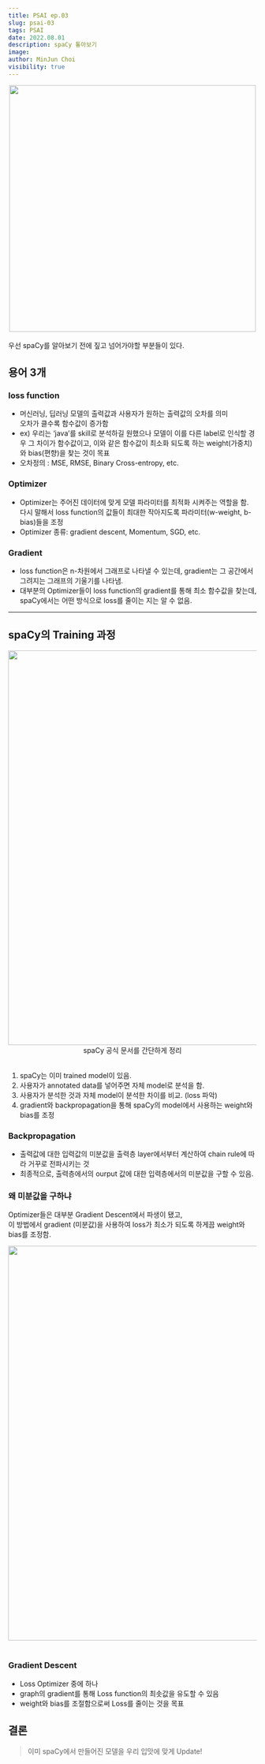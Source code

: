 ```yaml
---
title: PSAI ep.03
slug: psai-03
tags: PSAI
date: 2022.08.01
description: spaCy 톺아보기
image: 
author: MinJun Choi
visibility: true
---
```

<center>
<img src="/psai-03/01.png"  width="500">
</center>
</br>
우선 spaCy를 알아보기 전에 짚고 넘어가야할 부분들이 있다.

## 용어 3개
### loss function
* 머신러닝, 딥러닝 모델의 출력값과 사용자가 원하는 출력값의 오차를 의미</br>오차가 클수록 함수값이 증가함
* ex) 우리는 ‘java’를 skill로 분석하길 원했으나 모델이 이를 다른 label로 인식할 경우 그 차이가 함수값이고, 이와 같은 함수값이 최소화 되도록 하는 weight(가중치)와 bias(편향)을 찾는 것이 목표
* 오차정의 : MSE, RMSE, Binary Cross-entropy, etc. </br>
### Optimizer
* Optimizer는 주어진 데이터에 맞게 모델 파라미터를 최적화 시켜주는 역할을 함. </br>다시 말해서 loss function의 값들이 최대한 작아지도록 파라미터(w-weight, b-bias)들을 조정
* Optimizer 종류: gradient descent, Momentum, SGD, etc. </br>
### Gradient
* loss function은 n-차원에서 그래프로 나타낼 수 있는데, gradient는 그 공간에서 그려지는 그래프의 기울기를 나타냄. 
* 대부분의 Optimizer들이 loss function의 gradient를 통해 최소 함수값을 찾는데, spaCy에서는 어떤 방식으로 loss를 줄이는 지는 알 수 없음. 
---
## spaCy의 Training 과정
<center>
<img src="/psai-03/02.png"  width="800">
spaCy 공식 문서를 간단하게 정리
</center>
</br>

1. spaCy는 이미 trained model이 있음.
2. 사용자가 annotated data를 넣어주면 자체 model로 분석을 함.
3. 사용자가 분석한 것과 자체 model이 분석한 차이를 비교. (loss 파악)
4. gradient와 backpropagation을 통해 spaCy의 model에서 사용하는 weight와 bias를 조정 </br>

### Backpropagation
* 출력값에 대한 입력값의 미분값을 출력층 layer에서부터 계산하여 chain rule에 따라 거꾸로 전파시키는 것
* 최종적으로, 출력층에서의 ourput 값에 대한 입력층에서의 미분값을 구할 수 있음. </br>

### 왜 미분값을 구하냐
Optimizer들은 대부분 Gradient Descent에서 파생이 됐고, </br>
이 방법에서 gradient (미분값)을 사용하여 loss가 최소가 되도록 하게끔 weight와 bias를 조정함.
<center>
<img src="/psai-03/03.png"  width="800">
</center>
</br>

### Gradient Descent
* Loss Optimizer 중에 하나
* graph의 gradient를 통해 Loss function의 최솟값을 유도할 수 있음
* weight와 bias를 조절함으로써 Loss를 줄이는 것을 목표</br>

## 결론
> 이미 spaCy에서 만들어진 모델을 우리 입맛에 맞게 Update!